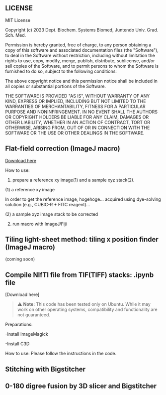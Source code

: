 ## LICENSE ##
MIT License

Copyright (c) 2023 Dept. Biochem. Systems Biomed, Juntendo Univ. Grad. Sch. Med.

Permission is hereby granted, free of charge, to any person obtaining a copy
of this software and associated documentation files (the "Software"), to deal
in the Software without restriction, including without limitation the rights
to use, copy, modify, merge, publish, distribute, sublicense, and/or sell
copies of the Software, and to permit persons to whom the Software is
furnished to do so, subject to the following conditions:

The above copyright notice and this permission notice shall be included in all
copies or substantial portions of the Software.

THE SOFTWARE IS PROVIDED "AS IS", WITHOUT WARRANTY OF ANY KIND, EXPRESS OR
IMPLIED, INCLUDING BUT NOT LIMITED TO THE WARRANTIES OF MERCHANTABILITY,
FITNESS FOR A PARTICULAR PURPOSE AND NONINFRINGEMENT. IN NO EVENT SHALL THE
AUTHORS OR COPYRIGHT HOLDERS BE LIABLE FOR ANY CLAIM, DAMAGES OR OTHER
LIABILITY, WHETHER IN AN ACTION OF CONTRACT, TORT OR OTHERWISE, ARISING FROM,
OUT OF OR IN CONNECTION WITH THE SOFTWARE OR THE USE OR OTHER DEALINGS IN THE
SOFTWARE.


## Flat-field correction (ImageJ macro)
[Download here](https://github.com/dbsb-juntendo/descSPIM/blob/main/FlatfieldCorrection_IJmacro_ver230406.ijm)

How to use:
1. prepare a reference xy image(1) and a sample xyz stack(2). 

(1) a reference xy image

In order to get the reference image, hogehoge... acquired using dye-solving solution (e.g., CUBIC-R + FITC reagent)...

(2) a sample xyz image stack to be corrected

2. run macro with ImageJ/Fiji

## Tiling light-sheet method: tiling x position finder (ImageJ macro)
(coming soon)

## Compile NIfTI file from TIF(TIFF) stacks: .ipynb file
[Download here] 
> :warning: **Note:** This code has been tested only on Ubuntu. While it may work on other operating systems, compatibility and functionality are not guaranteed.

Preparations:

-Install ImageMagick

-Install C3D

How to use:
Please follow the instructions in the code.



## Stitching with Bigstitcher




## 0-180 digree fusion by 3D slicer and Bigstitcher
